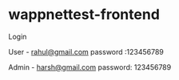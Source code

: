 # wappnettest-frontend

Login

User - rahul@gmail.com
password :123456789

Admin - harsh@gmail.com
password: 123456789
